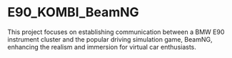 # E90_KOMBI_BeamNG
This project focuses on establishing communication between a BMW E90 instrument cluster and the popular driving simulation game, BeamNG, enhancing the realism and immersion for virtual car enthusiasts.
